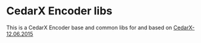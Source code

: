 # CedarX Encoder libs

This is a CedarX Encoder base and common libs for and based on [CedarX-12.06.2015](https://github.com/fsebentley/CedarX-12.06.2015.git)